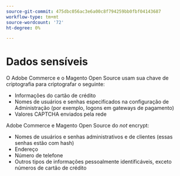 ```yaml
---
source-git-commit: 475dbc056ac3e6a00c8f794259bb0fbf04143687
workflow-type: tm+mt
source-wordcount: '72'
ht-degree: 0%

---
```

# Dados sensíveis

O Adobe Commerce e o Magento Open Source usam sua chave de criptografia para criptografar o seguinte:

* Informações do cartão de crédito
* Nomes de usuários e senhas especificados na configuração de Administração (por exemplo, logons em gateways de pagamento)
* Valores CAPTCHA enviados pela rede

Adobe Commerce e Magento Open Source do *not* encrypt:

* Nomes de usuários e senhas administrativos e de clientes (essas senhas estão com hash)
* Endereço
* Número de telefone
* Outros tipos de informações pessoalmente identificáveis, exceto números de cartão de crédito
